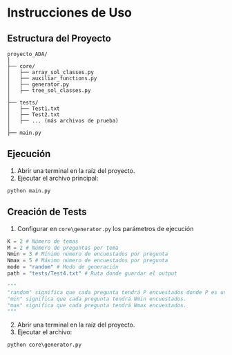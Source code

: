 # Instrucciones de Uso

## Estructura del Proyecto

```
proyecto_ADA/
│
├── core/
│   ├── array_sol_classes.py
│   ├── auxiliar_functions.py
│   ├── generator.py
│   ├── tree_sol_classes.py
│
├── tests/
│   ├── Test1.txt
│   ├── Test2.txt
│   ├── ... (más archivos de prueba)   
│
├── main.py
```

## Ejecución

1. Abrir una terminal en la raíz del proyecto.
2. Ejecutar el archivo principal:

```
python main.py
```

## Creación de Tests

1. Configurar en `core\generator.py` los parámetros de ejecución

```python
K = 2 # Número de temas
M = 2 # Número de preguntas por tema
Nmin = 3 # Mínimo número de encuestados por pregunta
Nmax = 5 # Máximo número de encuestados por pregunta
mode = "random" # Modo de generación
path = "tests/Test4.txt" # Ruta donde guardar el output

"""
"random" significa que cada pregunta tendrá P encuestados donde P es un número natural entre Nmin y Nmax.
"min" significa que cada pregunta tendrá Nmin encuestados.
"max" significa que cada pregunta tendrá Nmax encuestados.
"""
```

2. Abrir una terminal en la raíz del proyecto.
3. Ejecutar el archivo:

```
python core\generator.py
```



